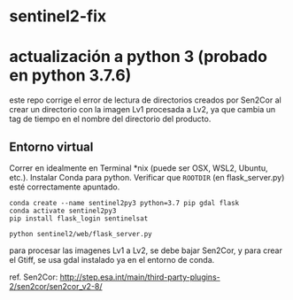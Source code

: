 # sentinel2-fix
# actualización a python 3 (probado en python 3.7.6)
este repo corrige el error de lectura de directorios creados por Sen2Cor al crear un directorio con la imagen Lv1 procesada a Lv2, ya que cambia un tag de tiempo en el nombre del directorio del producto.

## Entorno virtual

Correr en idealmente en Terminal *nix (puede ser OSX, WSL2, Ubuntu, etc.). Instalar Conda para python.
Verificar que `ROOTDIR` (en flask_server.py) esté correctamente apuntado.

```
conda create --name sentinel2py3 python=3.7 pip gdal flask
conda activate sentinel2py3
pip install flask_login sentinelsat

python sentinel2/web/flask_server.py
```
para procesar las imagenes Lv1 a Lv2, se debe bajar Sen2Cor, y para crear el Gtiff, se usa gdal instalado ya en el entorno de conda.

ref. Sen2Cor: http://step.esa.int/main/third-party-plugins-2/sen2cor/sen2cor_v2-8/